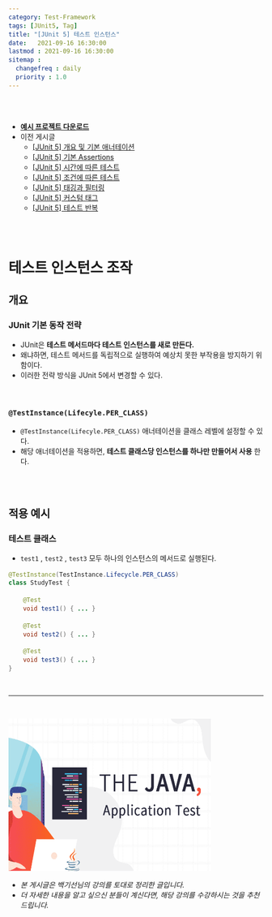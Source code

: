 ```yaml
---
category: Test-Framework
tags: [JUnit5, Tag]
title: "[JUnit 5] 테스트 인스턴스"
date:   2021-09-16 16:30:00 
lastmod : 2021-09-16 16:30:00
sitemap :
  changefreq : daily
  priority : 1.0
---
```


<br/><br/>

- **[예시 프로젝트 다운로드](https://github.com/TaegyunWoo/Spring-Test-Code-Example)**
- 이전 게시글
    - [[JUnit 5] 개요 및 기본 애너테이션](https://taegyunwoo.github.io/test-framework/TestFramework_JUnit5_SummaryAndBasicAnnotation)
    - [[JUnit 5] 기본 Assertions](https://taegyunwoo.github.io/test-framework/TestFramework_JUnit5_BasicAssertions)
    - [[JUnit 5] 시간에 따른 테스트](https://taegyunwoo.github.io/test-framework/TestFramework_JUnit5_TimeAssertions)
    - [[JUnit 5] 조건에 따른 테스트](https://taegyunwoo.github.io/test-framework/TestFramework_JUnit5_ConditionalAssertions)
    - [[JUnit 5] 태깅과 필터링](https://taegyunwoo.github.io/test-framework/TestFramework_JUnit5_Tagging)
    - [[JUnit 5] 커스텀 태그](https://taegyunwoo.github.io/test-framework/TestFramework_JUnit5_CustomTag)
    - [[JUnit 5] 테스트 반복](https://taegyunwoo.github.io/test-framework/TestFramework_JUnit5_RepeatTest)

<br/><br/>

# 테스트 인스턴스 조작

## 개요

### JUnit 기본 동작 전략

- JUnit은 **테스트 메서드마다 테스트 인스턴스를 새로 만든다.**
- 왜냐하면, 테스트 메서드를 독립적으로 실행하여 예상치 못한 부작용을 방지하기 위함이다.
- 이러한 전략 방식을 JUnit 5에서 변경할 수 있다.

<br/>

### `@TestInstance(Lifecyle.PER_CLASS)`

- `@TestInstance(Lifecyle.PER_CLASS)` 애너테이션을 클래스 레벨에 설정할 수 있다.
- 해당 애너테이션을 적용하면, **테스트 클래스당 인스턴스를 하나만 만들어서 사용** 한다.

<br/><br/>

## 적용 예시

### 테스트 클래스

- `test1` , `test2` , `test3` 모두 하나의 인스턴스의 메서드로 실행된다.

```java
@TestInstance(TestInstance.Lifecycle.PER_CLASS)
class StudyTest {
	
	@Test
	void test1() { ... }

	@Test
	void test2() { ... }

	@Test
	void test3() { ... }
}
```

<br>

---

<br>

<a href="https://inf.run/htNB"><img src="/assets/img/Inflearn_Java_Test/logo.png" width="400px" height="300px"></a>

- *본 게시글은 백기선님의 강의를 토대로 정리한 글입니다.*
- *더 자세한 내용을 알고 싶으신 분들이 계신다면, 해당 강의를 수강하시는 것을 추천드립니다.*